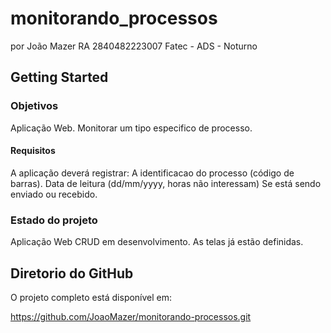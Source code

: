 # monitorando_processos

por João Mazer RA 2840482223007
Fatec - ADS - Noturno

## Getting Started

### Objetivos
Aplicação Web.
Monitorar um tipo especifico de processo.
#### Requisitos
A aplicação deverá registrar:
A identificacao do processo (código de barras).
Data de leitura (dd/mm/yyyy, horas não interessam)
Se está sendo enviado ou recebido.

### Estado do projeto
Aplicação Web CRUD em desenvolvimento.
As telas já estão definidas.

## Diretorio do GitHub
O projeto completo está disponível em:

https://github.com/JoaoMazer/monitorando-processos.git
